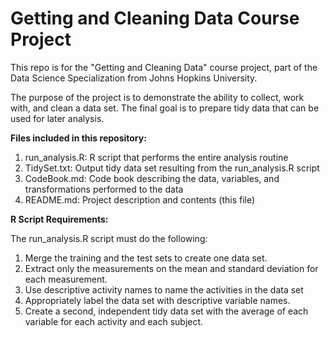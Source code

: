 # Getting and Cleaning Data Course Project
This repo is for the "Getting and Cleaning Data" course project, part of the Data Science Specialization from Johns Hopkins University.

The purpose of the project is to demonstrate the ability to collect, work with, and clean a data set.
The final goal is to prepare tidy data that can be used for later analysis.

**Files included in this repository:**
1) run_analysis.R: R script that performs the entire analysis routine
2) TidySet.txt: Output tidy data set resulting from the run_analysis.R script 
3) CodeBook.md: Code book describing the data, variables, and transformations performed to the data
4) README.md: Project description and contents (this file)

**R Script Requirements:**

The run_analysis.R script must do the following:
1) Merge the training and the test sets to create one data set.
2) Extract only the measurements on the mean and standard deviation for each measurement.
3) Use descriptive activity names to name the activities in the data set
4) Appropriately label the data set with descriptive variable names.
5) Create a second, independent tidy data set with the average of each variable for each activity and each subject.